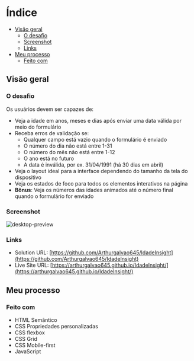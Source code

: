 # Índice

- [Visão geral](#visão-geral)
  - [O desafio](#o-desafio)
  - [Screenshot](#screenshot)
  - [Links](#links)
- [Meu processo](#meu-processo)
  - [Feito com](#feito-com)  

## Visão geral

### O desafio

Os usuários devem ser capazes de:

- Veja a idade em anos, meses e dias após enviar uma data válida por meio do formulário
- Receba erros de validação se:
  - Qualquer campo está vazio quando o formulário é enviado
  - O número do dia não está entre 1-31
  - O número do mês não está entre 1-12
  - O ano está no futuro
  - A data é inválida, por ex. 31/04/1991 (há 30 dias em abril)
- Veja o layout ideal para a interface dependendo do tamanho da tela do dispositivo
- Veja os estados de foco para todos os elementos interativos na página
- **Bônus**: Veja os números das idades animados até o número final quando o formulário for enviado

### Screenshot

![desktop-preview](https://github.com/Arthurgalvao645/IdadeInsight/assets/86384666/e55cdc95-82b3-4e97-a03c-c00673a97615)

### Links

- Solution URL: [https://github.com/Arthurgalvao645/IdadeInsight](https://github.com/Arthurgalvao645/IdadeInsight)
- Live Site URL: [https://arthurgalvao645.github.io/IdadeInsight/](https://arthurgalvao645.github.io/IdadeInsight/)

## Meu processo

### Feito com

- HTML Semântico
- CSS Propriedades personalizadas
- CSS flexbox
- CSS Grid
- CSS Mobile-first
- JavaScript
